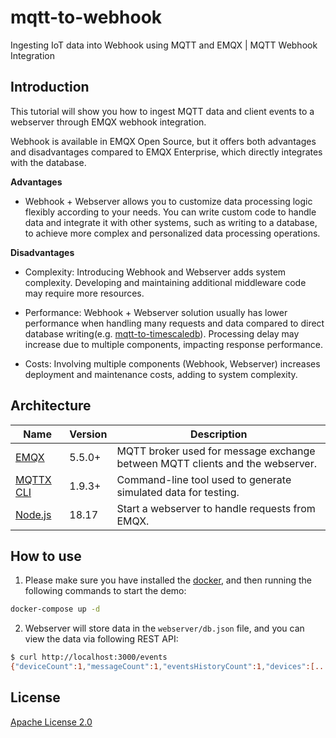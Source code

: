 # mqtt-to-webhook

Ingesting IoT data into Webhook using MQTT and EMQX | MQTT Webhook Integration

## Introduction

This tutorial will show you how to ingest MQTT data and client events to a webserver through EMQX webhook integration.

Webhook is available in EMQX Open Source, but it offers both advantages and disadvantages compared to EMQX Enterprise, which directly integrates with the database.

**Advantages**

- Webhook + Webserver allows you to customize data processing logic flexibly according to your needs. You can write custom code to handle data and integrate it with other systems, such as writing to a database, to achieve more complex and personalized data processing operations.

**Disadvantages**

- Complexity: Introducing Webhook and Webserver adds system complexity. Developing and maintaining additional middleware code may require more resources.

- Performance: Webhook + Webserver solution usually has lower performance when handling many requests and data compared to direct database writing(e.g. [mqtt-to-timescaledb](https://github.com/emqx/mqtt-to-timescaledb)). Processing delay may increase due to multiple components, impacting response performance.

- Costs: Involving multiple components (Webhook, Webserver) increases deployment and maintenance costs, adding to system complexity.

## Architecture

| Name      | Version | Description                                                                      |
| --------- | ------- | -------------------------------------------------------------------------------- |
| [EMQX](https://www.emqx.io)      | 5.5.0+  | MQTT broker used for message exchange between MQTT clients and the webserver. |
| [MQTTX CLI](https://mqttx.app/cli) | 1.9.3+  | Command-line tool used to generate simulated data for testing.        |
| [Node.js](https://nodejs.org) | 18.17 | Start a webserver to handle requests from EMQX. |

## How to use

1. Please make sure you have installed the [docker](https://www.docker.com/), and then running the following commands to start the demo:

  ```bash
  docker-compose up -d
  ```

2. Webserver will store data in the `webserver/db.json` file, and you can view the data via following REST API:

  ```bash
  $ curl http://localhost:3000/events
  {"deviceCount":1,"messageCount":1,"eventsHistoryCount":1,"devices":[...],"eventsHistory":[...],"messages":[...]}
  ```

## License

[Apache License 2.0](./LICENSE)
